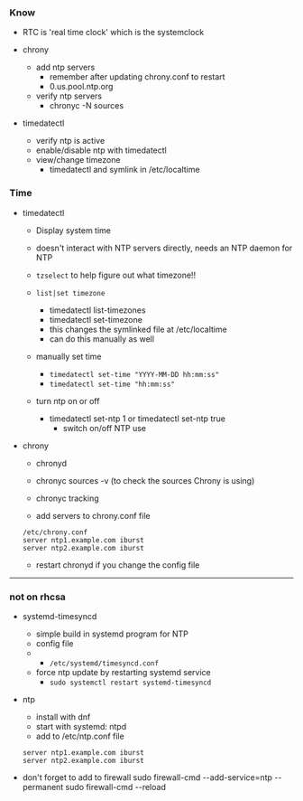 ### Know
* RTC is 'real time clock' which is the systemclock

* chrony
    * add ntp servers
        * remember after updating chrony.conf to restart
        * 0.us.pool.ntp.org
    * verify ntp servers
        * chronyc -N sources

* timedatectl
    * verify ntp is active
    * enable/disable ntp with timedatectl
    * view/change timezone 
        * timedatectl and symlink in /etc/localtime



### Time

* timedatectl
    * Display system time
    * doesn't interact with NTP servers directly, needs an NTP daemon for NTP

    * `tzselect` to help figure out what timezone!!
    * `list|set timezone`
        * timedatectl list-timezones
        * timedatectl set-timezone
        * this changes the symlinked file at /etc/localtime
        * can do this manually as well

    * manually set time
        * `timedatectl set-time "YYYY-MM-DD hh:mm:ss"`
        * `timedatectl set-time "hh:mm:ss"`

    * turn ntp on or off
        * timedatectl set-ntp 1 or timedatectl set-ntp true
            * switch on/off NTP use


* chrony 
    * chronyd
    * chronyc sources -v (to check the sources Chrony is using)
    * chronyc tracking 

    * add servers to chrony.conf file
    ```
    /etc/chrony.conf
    server ntp1.example.com iburst
    server ntp2.example.com iburst
    ```
    * restart chronyd if you change the config file


-----------------------
### not on rhcsa

* systemd-timesyncd
    * simple build in systemd program for NTP
    * config file
    * * `/etc/systemd/timesyncd.conf`
    * force ntp update by restarting systemd service
        * `sudo systemctl restart systemd-timesyncd`



* ntp
    * install with dnf
    * start with systemd: ntpd
    * add to /etc/ntp.conf file
    ```
    server ntp1.example.com iburst
    server ntp2.example.com iburst
    ```
* don't forget to add to firewall
sudo firewall-cmd --add-service=ntp --permanent
sudo firewall-cmd --reload
